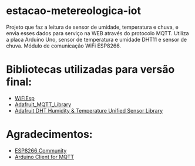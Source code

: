 # estacao-metereologica-iot

Projeto que faz a leitura de sensor de umidade,
temperatura e chuva, e envia esses dados para serviço na WEB através do
protocolo MQTT. 
Utiliza a placa Arduino Uno, sensor de temperatura e umidade DHT11 e sensor de chuva.
Módulo de comunicação WiFi ESP8266.

# Bibliotecas utilizadas para versão final:
- [WiFiEsp](https://github.com/bportaluri/WiFiEsp)
- [Adafruit_MQTT_Library](https://github.com/adafruit/Adafruit_MQTT_Library)
- [Adafruit DHT Humidity & Temperature Unified Sensor Library](https://github.com/adafruit/DHT-sensor-library)

# Agradecimentos:
- [ESP8266 Community](https://github.com/esp8266)
- [Arduino Client for MQTT](https://github.com/knolleary/pubsubclient)
